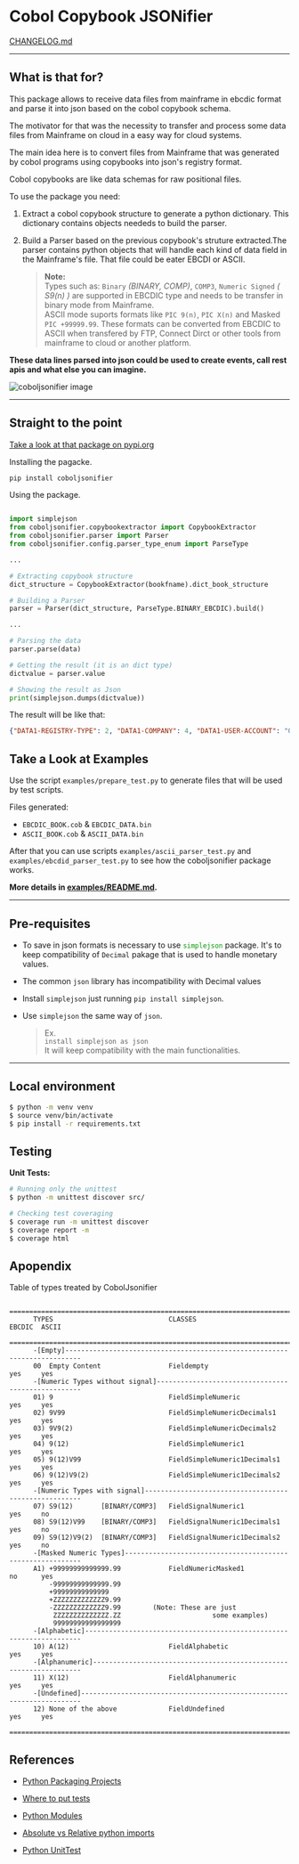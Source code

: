 # Cobol Copybook JSONifier

[CHANGELOG.md](https://github.com/jrperin/cobol-copybook.jsonifier/blob/master/CHANGELOG.md)

----

## What is that for?

This package allows to receive data files from mainframe in ebcdic format and parse it into json based on the cobol copybook schema.

The motivator for that was the necessity to transfer and process some data files from Mainframe on cloud in a easy way for cloud systems.

The main idea here is to convert files from Mainframe that was generated by cobol programs using copybooks into json's registry format.

Cobol copybooks are like data schemas for raw positional files.

To use the package you need:
1. Extract a cobol copybook structure to generate a python dictionary. This dictionary contains objects neededs to build the parser.

2. Build a Parser based on the previous copybook's struture extracted.The parser contains python objects that will handle each kind of data field in the Mainframe's file. That file could be eater EBCDI or ASCII.
    > **Note:**  
    > Types such as: `Binary` _(BINARY, COMP)_, `COMP3`, `Numeric Signed` _( S9(n) )_ are supported in EBCDIC type and needs to be transfer in binary mode from Mainframe.  
    > ASCII mode suports formats like `PIC 9(n)`, `PIC X(n)` and Masked `PIC +99999.99`. These formats can be converted from EBCDIC to ASCII when transfered by FTP, Connect Dirct or other tools from mainframe to cloud or another platform.


**These data lines parsed into json could be used to create events, call rest apis and what else you can imagine.**

![coboljsonifier image](https://raw.githubusercontent.com/jrperin/cobol-copybook.jsonifier/master/docs/COBOL_JSONIFIER.png)

----

## Straight to the point

[Take a look at that package on pypi.org](https://pypi.org/project/coboljsonifier/)

Installing the pagacke.

``` bash
pip install coboljsonifier
```

Using the package.
``` python

import simplejson
from coboljsonifier.copybookextractor import CopybookExtractor
from coboljsonifier.parser import Parser
from coboljsonifier.config.parser_type_enum import ParseType

...

# Extracting copybook structure
dict_structure = CopybookExtractor(bookfname).dict_book_structure

# Building a Parser
parser = Parser(dict_structure, ParseType.BINARY_EBCDIC).build()

...

# Parsing the data
parser.parse(data)

# Getting the result (it is an dict type)
dictvalue = parser.value

# Showing the result as Json
print(simplejson.dumps(dictvalue))

```
The result will be like that:

``` json
{"DATA1-REGISTRY-TYPE": 2, "DATA1-COMPANY": 4, "DATA1-USER-ACCOUNT": "0040000000090001111", "DATA1-BIRTH-DATE": "1971-01-21", "DATA1-NAME": "JOHN ROBERT PERIN", "DATA1-CREDIT-LIMIT": 1001, "DATA1-LIMIT-USED": -1000.10, "DATA1-STATUS": [{"DATA1-STATUS-FLAG": "1"}, {"DATA1-STATUS-FLAG": "2"}, {"DATA1-STATUS-FLAG": "3"}, {"DATA1-STATUS-FLAG": "4"}], "FILLER-1": null}
```

## Take a Look at Examples

Use the script `examples/prepare_test.py` to generate files that will be used by test scripts.

Files generated:
* `EBCDIC_BOOK.cob` & `EBCDIC_DATA.bin`
* `ASCII_BOOK.cob` & `ASCII_DATA.bin`

After that you can use scripts `examples/ascii_parser_test.py` and `examples/ebcdid_parser_test.py` to see how the coboljsonifier package works.

**More details in [examples/README.md](https://raw.githubusercontent.com/jrperin/cobol-copybook.jsonifier/master/examples/README.md).**

-----

## Pre-requisites

* To save in json formats is necessary to use <spam style="color:#009900">`simplejson`</spam> package. It's to keep compatibility of `Decimal` pakage that is used to handle monetary values.
* The common `json` library has incompatibility with Decimal values

* Install `simplejson` just running `pip install simplejson`.
* Use `simplejson` the same way of `json`. 
    > Ex.   
    > `install simplejson as json`   
    > It will keep compatibility with the main functionalities.

-----

## Local environment

```bash
$ python -m venv venv
$ source venv/bin/activate
$ pip install -r requirements.txt

```

## Testing

**Unit Tests:**
``` bash
# Running only the unittest
$ python -m unittest discover src/

# Checking test coveraging
$ coverage run -m unittest discover
$ coverage report -m
$ coverage html
```


## Apopendix

Table of types treated by CobolJsonifier

```
    =======================================================================================
      TYPES                             CLASSES                          EBCDIC  ASCII     
    =======================================================================================
      -[Empty]--------------------------------------------------------------------------   
      00  Empty Content                 Fieldempty                        yes     yes      
      -[Numeric Types without signal]---------------------------------------------------   
      01) 9                             FieldSimpleNumeric                yes     yes      
      02) 9V99                          FieldSimpleNumericDecimals1       yes     yes      
      03) 9V9(2)                        FieldSimpleNumericDecimals2       yes     yes      
      04) 9(12)                         FieldSimpleNumeric1               yes     yes      
      05) 9(12)V99                      FieldSimpleNumeric1Decimals1      yes     yes      
      06) 9(12)V9(2)                    FieldSimpleNumeric1Decimals2      yes     yes      
      -[Numeric Types with signal]------------------------------------------------------   
      07) S9(12)       [BINARY/COMP3]   FieldSignalNumeric1               yes     no       
      08) S9(12)V99    [BINARY/COMP3]   FieldSignalNumeric1Decimals1      yes     no       
      09) S9(12)V9(2)  [BINARY/COMP3]   FieldSignalNumeric1Decimals2      yes     no       
      -[Masked Numeric Types]-----------------------------------------------------------   
      A1) +99999999999999.99            FieldNumericMasked1               no      yes      
          -99999999999999.99                                                               
          +99999999999999                                                                  
          +ZZZZZZZZZZZZZ9.99                                                               
          -ZZZZZZZZZZZZZ9.99        (Note: These are just                                  
           ZZZZZZZZZZZZZZ.ZZ                       some examples)                          
           99999999999999999                                                               
      -[Alphabetic]---------------------------------------------------------------------   
      10) A(12)                         FieldAlphabetic                   yes     yes      
      -[Alphanumeric]-------------------------------------------------------------------   
      11) X(12)                         FieldAlphanumeric                 yes     yes      
      -[Undefined]----------------------------------------------------------------------   
      12) None of the above             FieldUndefined                    yes     yes      
    =======================================================================================
```

## References

* [Python Packaging Projects](https://packaging.python.org/tutorials/packaging-projects/)

* [Where to put tests](http://pythonchb.github.io/PythonTopics/where_to_put_tests.html)

* [Python Modules](https://docs.python.org/3/tutorial/modules.html)

* [Absolute vs Relative python imports](https://realpython.com/absolute-vs-relative-python-imports/)

* [Python UnitTest](https://pythontesting.net/framework/specify-test-unittest-nosetests-pytest/)
